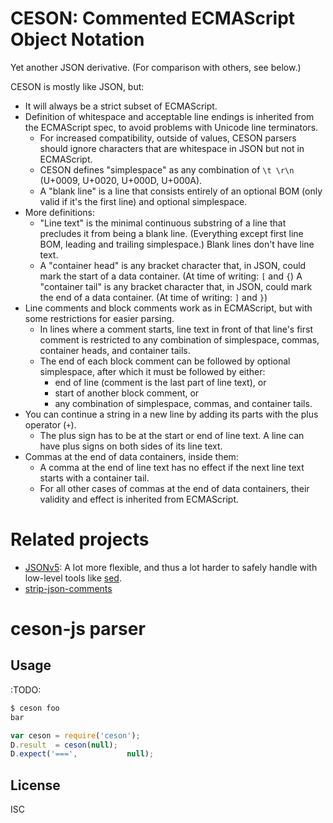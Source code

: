 ﻿
CESON: Commented ECMAScript Object Notation
===========================================
Yet another JSON derivative.
(For comparison with others, see below.)

CESON is mostly like JSON, but:

  * It will always be a strict subset of ECMAScript.
  * Definition of whitespace and acceptable line endings is inherited from
    the ECMAScript spec, to avoid problems with Unicode line terminators.
    * For increased compatibility, outside of values, CESON parsers should
      ignore characters that are whitespace in JSON but not in ECMAScript.
    * CESON defines "simplespace" as any combination of `\t \r\n`
      (U+0009, U+0020, U+000D, U+000A).
    * A "blank line" is a line that consists entirely of an optional BOM
      (only valid if it's the first line) and optional simplespace.
  * More definitions:
    * "Line text" is the minimal continuous substring of a line that precludes
      it from being a blank line. (Everything except first line BOM, leading
      and trailing simplespace.) Blank lines don't have line text.
    * A "container head" is any bracket character that, in JSON, could mark
      the start of a data container. (At time of writing: `[` and `{`)
      A "container tail" is any bracket character that, in JSON, could mark
      the end of a data container. (At time of writing: `]` and `}`)
  * Line comments and block comments work as in ECMAScript, but with some
    restrictions for easier parsing.
    * In lines where a comment starts, line text in front of that line's
      first comment is restricted to any combination of simplespace, commas,
      container heads, and container tails.
    * The end of each block comment can be followed by optional simplespace,
      after which it must be followed by either:
      * end of line (comment is the last part of line text), or
      * start of another block comment, or
      * any combination of simplespace, commas, and container tails.
  * You can continue a string in a new line by adding its parts with the plus
    operator (`+`).
    * The plus sign has to be at the start or end of line text.
      A line can have plus signs on both sides of its line text.
  * Commas at the end of data containers, inside them:
    * A comma at the end of line text has no effect if the next line text
      starts with a container tail.
    * For all other cases of commas at the end of data containers, their
      validity and effect is inherited from ECMAScript.



Related projects
================

  * [JSONv5](http://json5.org/): A lot more flexible, and thus a lot harder
    to safely handle with low-level tools like [sed](http://sed.sf.net/).
  * [strip-json-comments](https://github.com/sindresorhus/strip-json-comments)


ceson-js parser
===============

Usage
-----
:TODO:

```bash
$ ceson foo
bar
```

```javascript
var ceson = require('ceson');
D.result  = ceson(null);
D.expect('===',           null);
```


License
-------
ISC

